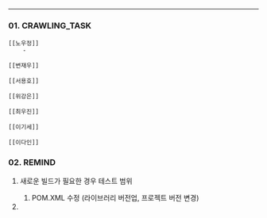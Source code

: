 
---

### 01. CRAWLING_TASK
	
	[[노우정]]
		-  
	
	[[변재우]]
		
	[[서용호]]
		 
	[[위강은]]
		
	[[최우진]] 
	
	[[이기세]]
	
	[[이다인]]

### 02. REMIND
1. 새로운 빌드가 필요한 경우 테스트 범위
	1. POM.XML 수정 (라이브러리 버전업, 프로젝트 버전 변경)

3. 